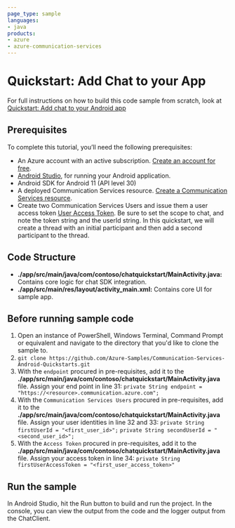 ```yaml
---
page_type: sample
languages:
- java
products:
- azure
- azure-communication-services
---
```


# Quickstart: Add Chat to your App

For full instructions on how to build this code sample from scratch, look at [Quickstart: Add chat to your Android app](https://docs.microsoft.com/azure/communication-services/quickstarts/chat/get-started?pivots=programming-language-android)

## Prerequisites

To complete this tutorial, you’ll need the following prerequisites:

- An Azure account with an active subscription. [Create an account for free](https://azure.microsoft.com/free/?WT.mc_id=A261C142F). 
- [Android Studio](https://developer.android.com/studio), for running your Android application.
- Android SDK for Android 11 (API level 30)
- A deployed Communication Services resource. [Create a Communication Services resource](https://docs.microsoft.com/azure/communication-services/quickstarts/create-communication-resource).
- Create two Communication Services Users and issue them a user access token [User Access Token](https://docs.microsoft.com/azure/communication-services/quickstarts/access-tokens). Be sure to set the scope to chat, and note the token string and the userId string. In this quickstart, we will create a thread with an initial participant and then add a second participant to the thread.

## Code Structure

- **./app/src/main/java/com/contoso/chatquickstart/MainActivity.java:** Contains core logic for chat SDK integration.
- **./app/src/main/res/layout/activity_main.xml:** Contains core UI for sample app.


## Before running sample code

1. Open an instance of PowerShell, Windows Terminal, Command Prompt or equivalent and navigate to the directory that you'd like to clone the sample to.
2. `git clone https://github.com/Azure-Samples/Communication-Services-Android-Quickstarts.git` 
3. With the `endpoint` procured in pre-requisites, add it to the **./app/src/main/java/com/contoso/chatquickstart/MainActivity.java** file. Assign your end point in line 31:
```private String endpoint = "https://<resource>.communication.azure.com";```
4. With the `Communication Services Users` procured in pre-requisites, add it to the **./app/src/main/java/com/contoso/chatquickstart/MainActivity.java** file. Assign your user identities in line 32 and 33:
```private String firstUserId = "<first_user_id>";```
```private String secondUserId = "<second_user_id>";```
5. With the `Access Token` procured in pre-requisites, add it to the **./app/src/main/java/com/contoso/chatquickstart/MainActivity.java** file. Assign your access token in line 34:
```private String firstUserAccessToken = "<first_user_access_token>"```

## Run the sample

In Android Studio, hit the Run button to build and run the project. In the console, you can view the output from the code and the logger output from the ChatClient.
